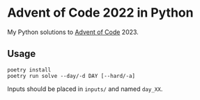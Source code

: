# Advent of Code 2022 in Python

My Python solutions to [Advent of Code](https://adventofcode.com/) 2023.

## Usage

```
poetry install
poetry run solve --day/-d DAY [--hard/-a]
```

Inputs should be placed in `inputs/` and named `day_XX`.
